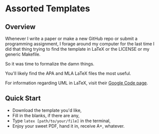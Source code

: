 Assorted Templates
==================

Overview
--------

Whenever I write a paper or make a new GitHub repo or submit a programming 
assignment, I forage around my computer for the last time I did that thing 
trying to find the template in LaTeX or the LICENSE or my generic Makefile.

So it was time to formalize the damn things.

You'll likely find the APA and MLA LaTeX files the most useful.

For information regarding UML in LaTeX, visit their [Google Code page](http://code.google.com/p/pgf-umlsd/).

Quick Start
-----------

* Download the template you'd like,
* Fill in the blanks, if there are any,
* Type `latex [path/to/your/file]` in the terminal,
* Enjoy your sweet PDF, hand it in, receive A+, whatever.